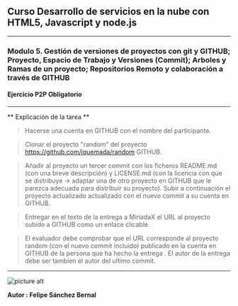 ## Curso Desarrollo de servicios en la nube con HTML5, Javascript y node.js ##
- - - -
### Modulo 5. Gestión de versiones de proyectos con git y GITHUB; Proyecto, Espacio de Trabajo y Versiones (Commit); Arboles y Ramas de un proyecto; Repositorios Remoto y colaboración a través de GITHUB ###
#### Ejercicio P2P Obligatorio ####
- - - -

** Explicación de la tarea **

> Hacerse una cuenta en GITHUB con el nombre del participante.

> Clonar el proyecto "random" del proyecto https://github.com/jquemada/random GITHUB.

> Añadir al proyecto un tercer commit con los ficheros README.md (con una breve descripción) y  LICENSE.md (con la licencia con que se distribuye -> adaptar una de otro proyecto en GITHUB que le parezca adecuada para distribuir su proyecto). Subir a continuación el proyecto actualizado actualizado con el nuevo commit a su cuenta en GITHUB.

> Entregar en el texto de la entrega a MiriadaX  el URL al proyecto subido a GITHUB como un enlace clicable.

> El evaluador debe comprobar que el URL corresponde al proyecto random (con el nuevo commit incluido) publicado en la cuenta en GITHUB de la persona que ha hecho la entrega . El autor de la entrega debe ser tambíen el autor del ultimo commit.

- - - -

![picture alt](https://www.dropbox.com/s/52jqqyh9zm9ryxl/picjumbo.com_HNCK3558.jpg?dl=0 "Desarrollo de servicios en la nube")

**Autor : Felipe Sánchez Bernal**
